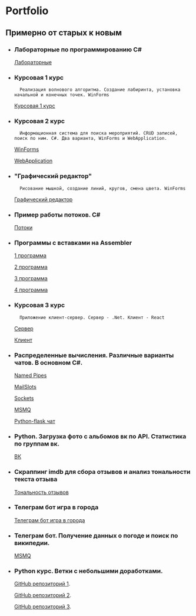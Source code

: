 # Portfolio
 
## Примерно от старых к новым

* ### Лабораторные по программированию C#

    [Лабораторные](Works/Labs/)

* ### Курсовая 1 курс

        Реализация волнового алгоритма. Создание лабиринта, установка начальной и конечных точек. WinForms

    [Курсовая 1 курс](Works/Course/)

* ### Курсовая 2 курс

        Информационная система для поиска мероприятий. CRUD записей, поиск по ним. C#. Два варианта, WinForms и WebApplication.

    [WinForms](Works/EventsTest/)

    [WebApplication](Works/PracticeWebApp1/)

* ### "Графический редактор"

        Рисование мышкой, создание линий, кругов, смена цвета. WinForms

    [Графический редактор](Works/PaintTest/)

* ### Пример работы потоков. C#

    [Потоки](Works/KPO_Lab6_BattleOfTheThreads-master/)

* ### Программы с вставками на Assembler

    [1 программа](Works/NumberSystem/)

    [2 программа](Works/Lab2Assemb/)

    [3 программа](Works/Lab3Assemb/)

    [4 программа](Works/ProjectAssemb/)    

* ### Курсовая 3 курс

        Приложение клиент-сервер. Сервер - .Net. Клиент - React

    [Сервер](Works/WebApplication1/)

    [Клиент](Works/WebApiReact/)

* ### Распределенные вычисления. Различные варианты чатов. В основном C#.

    [Named Pipes](Works/Pipes/)

    [MailSlots](Works/MailSlots/)

    [Sockets](Works/Sockets/)

    [MSMQ](Works/MSMQ/)

    [Python-flask чат](Works/Python5/)

* ### Python. Загрузка фото с альбомов вк по API. Статистика по группам вк.

    [ВК](Works/Lab2.ipynb)

* ### Скраппинг imdb для сбора отзывов и анализ тональности текста отзыва

    [Тональность отзывов](Works/3%20lab/)

* ### Телеграм бот игра в города

    [Телеграм бот игра в города](Works/Lab%204/)

* ### Телеграм бот. Получение данных о погоде и поиск по википедии.

    [MSMQ](Works/Project/)

* ### Python курс. Ветки с небольшими доработками.

    [GitHub репозиторий 1](https://github.com/brenichev/python-course-bibliography-generator/tree/Practice).

    [GitHub репозиторий 2](https://github.com/brenichev/python-course-country-directory/tree/Practice).

    [GitHub репозиторий 3](https://github.com/brenichev/python-course-portfolio/tree/Practice).